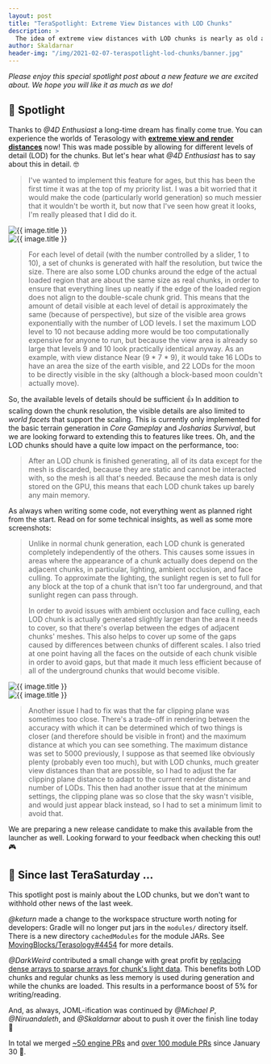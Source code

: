 ```yaml
---
layout: post
title: "TeraSpotlight: Extreme View Distances with LOD Chunks"
description: >
  The idea of extreme view distances with LOD chunks is nearly as old as this project, and now it's finally a dream come true.
author: Skaldarnar
header-img: "/img/2021-02-07-teraspotlight-lod-chunks/banner.jpg"
---
```


_Please enjoy this special spotlight post about a new feature we are excited about. We hope you will like it as much as we do!_

## 🤩 Spotlight

Thanks to _@4D Enthusiast_ a long-time dream has finally come true. 
You can experience the worlds of Terasology with [**extreme view and render distances**](https://github.com/MovingBlocks/Terasology/pull/4452) now!
This was made possible by allowing for different levels of detail (LOD) for the chunks.
But let's hear what _@4D Enthusiast_ has to say about this in detail. 🤓

> I've wanted to implement this feature for ages, but this has been the first time it was at the top of my priority list.
> I was a bit worried that it would make the code (particularly world generation) so much messier that it wouldn't be worth it, but now that I've seen how great it looks, I'm really pleased that I did do it.

<div class="row">
    <div class="col s12 m6 l6">
        <img class="img-margin fwidth materialboxed z-depth-3" src="{{ site.baseurl }}/img/2021-02-07-teraspotlight-lod-chunks/Terasology-210201222947-1920.jpg" alt="{{ image.title }}">
    </div>
    <div class="col s12 m6 l6">
        <img class="img-margin fwidth materialboxed z-depth-3" src="{{ site.baseurl }}/img/2021-02-07-teraspotlight-lod-chunks/Terasology-210201223553-1920.jpg" alt="{{ image.title }}">
    </div>
</div>

> For each level of detail (with the number controlled by a slider, 1 to 10), a set of chunks is generated with half the resolution, but twice the size.
> There are also some LOD chunks around the edge of the actual loaded region that are about the same size as real chunks, in order to ensure that everything lines up neatly if the edge of the loaded region does not align to the double-scale chunk grid. 
> This means that the amount of detail visible at each level of detail is approximately the same (because of perspective), but size of the visible area grows exponentially with the number of LOD levels. 
> I set the maximum LOD level to 10 not because adding more would be too computationally expensive for anyone to run, but because the view area is already so large that levels 9 and 10 look practically identical anyway. 
> As an example, with view distance Near (9 * 7 * 9), it would take 16 LODs to have an area the size of the earth visible, and 22 LODs for the moon to be directly visible in the sky (although a block-based moon couldn't actually move).

So, the available levels of details should be sufficient 👍 
In addition to scaling down the chunk resolution, the visible details are also limited to _world facets_ that support the scaling.
This is currently only implemented for the basic terrain generation in _Core Gameplay_ and _Josharias Survival_, but we are looking forward to extending this to features like trees.
Oh, and the LOD chunks should have a quite low impact on the performance, too:

> After an LOD chunk is finished generating, all of its data except for the mesh is discarded, because they are static and cannot be interacted with, so the mesh is all that's needed. 
> Because the mesh data is only stored on the GPU, this means that each LOD chunk takes up barely any main memory.

As always when writing some code, not everything went as planned right from the start.
Read on for some technical insights, as well as some more screenshots:

> Unlike in normal chunk generation, each LOD chunk is generated completely independently of the others. 
> This causes some issues in areas where the appearance of a chunk actually does depend on the adjacent chunks, in particular, lighting, ambient occlusion, and face culling. 
> To approximate the lighting, the sunlight regen is set to full for any block at the top of a chunk that isn't too far underground, and that sunlight regen can pass through.
>
> In order to avoid issues with ambient occlusion and face culling, each LOD chunk is actually generated slightly larger than the area it needs to cover, so that there's overlap between the edges of adjacent chunks' meshes. 
> This also helps to cover up some of the gaps caused by differences between chunks of different scales.
> I also tried at one point having all the faces on the outside of each chunk visible in order to avoid gaps, but that made it much less efficient because of all of the underground chunks that would become visible.

<div class="row">
    <div class="col s12 m6 l6">
        <img class="img-margin fwidth materialboxed z-depth-3" src="{{ site.baseurl }}/img/2021-02-07-teraspotlight-lod-chunks/Terasology-210201224636-1920.jpg" alt="{{ image.title }}">
    </div>
    <div class="col s12 m6 l6">
        <img class="img-margin fwidth materialboxed z-depth-3" src="{{ site.baseurl }}/img/2021-02-07-teraspotlight-lod-chunks/Terasology-210201231714-1920.jpg" alt="{{ image.title }}">
    </div>
</div>

> Another issue I had to fix was that the far clipping plane was sometimes too close. 
> There's a trade-off in rendering between the accuracy with which it can be determined which of two things is closer (and therefore should be visible in front) and the maximum distance at which you can see something. 
> The maximum distance was set to 5000 previously, I suppose as that seemed like obviously plenty (probably even too much), but with LOD chunks, much greater view distances than that are possible, so I had to adjust the far clipping plane distance to adapt to the current render distance and number of LODs.
> This then had another issue that at the minimum settings, the clipping plane was so close that the sky wasn't visible, and would just appear black instead, so I had to set a minimum limit to avoid that.

We are preparing a new release candidate to make this available from the launcher as well. 
Looking forward to your feedback when checking this out! 🎮

## 📰 Since last TeraSaturday ...

This spotlight post is mainly about the LOD chunks, but we don't want to withhold other news of the last week.

_@keturn_ made a change to the workspace structure worth noting for developers: Gradle will no longer put jars in the `modules/` directory itself.
There is a new directory `cachedModules` for the module JARs.
See [MovingBlocks/Terasology#4454](https://github.com/MovingBlocks/Terasology/pull/4454) for more details.

_@DarkWeird_ contributed a small change with great profit by [replacing dense arrays to sparse arrays for chunk's light data](https://github.com/MovingBlocks/Terasology/pull/4438).
This benefits both LOD chunks and regular chunks as less memory is used during generation and while the chunks are loaded.
This results in a performance boost of 5% for writing/reading.

And, as always, JOML-ification was continued by _@Michael P_, _@Niruandaleth_, and _@Skaldarnar_ about to push it over the finish line today 🥳

In total we merged [~50 engine PRs](https://github.com/search?q=org%3AMovingBlocks+type%3Apr+merged%3A2021-01-30..2021-02-07+is%3Apr&type=issues) and [over 100 module PRs](https://github.com/search?q=org%3ATerasology+type%3Apr+merged%3A2021-01-30..2021-02-07) since January 30 👀. 


